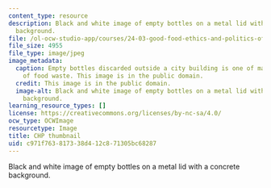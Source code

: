 ```yaml
---
content_type: resource
description: Black and white image of empty bottles on a metal lid with a concrete
  background.
file: /ol-ocw-studio-app/courses/24-03-good-food-ethics-and-politics-of-food-spring-2017/c971f763817338d412c871305bc68287_24-03_chp-th.jpg
file_size: 4955
file_type: image/jpeg
image_metadata:
  caption: Empty bottles discarded outside a city building is one of many examples
    of food waste. This image is in the public domain.
  credit: This image is in the public domain.
  image-alt: Black and white image of empty bottles on a metal lid with a concrete
    background.
learning_resource_types: []
license: https://creativecommons.org/licenses/by-nc-sa/4.0/
ocw_type: OCWImage
resourcetype: Image
title: CHP thumbnail
uid: c971f763-8173-38d4-12c8-71305bc68287
---
```

Black and white image of empty bottles on a metal lid with a concrete background.